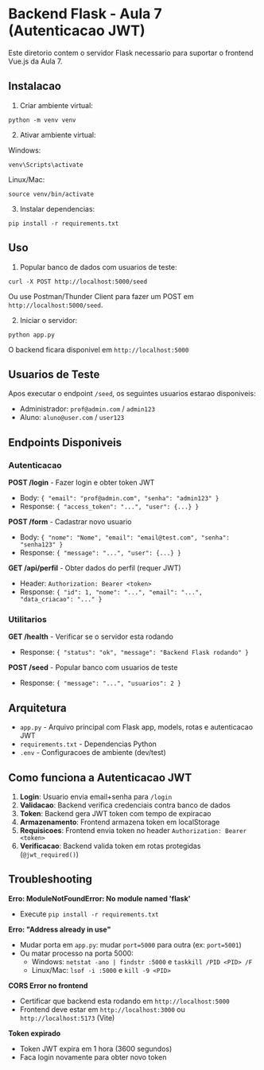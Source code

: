 # Backend Flask - Aula 7 (Autenticacao JWT)

Este diretorio contem o servidor Flask necessario para suportar o frontend Vue.js da Aula 7.

## Instalacao

1. Criar ambiente virtual:
```
python -m venv venv
```

2. Ativar ambiente virtual:

Windows:
```
venv\Scripts\activate
```

Linux/Mac:
```
source venv/bin/activate
```

3. Instalar dependencias:
```
pip install -r requirements.txt
```

## Uso

1. Popular banco de dados com usuarios de teste:
```
curl -X POST http://localhost:5000/seed
```

Ou use Postman/Thunder Client para fazer um POST em `http://localhost:5000/seed`.

2. Iniciar o servidor:
```
python app.py
```

O backend ficara disponivel em `http://localhost:5000`

## Usuarios de Teste

Apos executar o endpoint `/seed`, os seguintes usuarios estarao disponiveis:

- Administrador: `prof@admin.com` / `admin123`
- Aluno: `aluno@user.com` / `user123`

## Endpoints Disponiveis

### Autenticacao

**POST /login** - Fazer login e obter token JWT
- Body: `{ "email": "prof@admin.com", "senha": "admin123" }`
- Response: `{ "access_token": "...", "user": {...} }`

**POST /form** - Cadastrar novo usuario
- Body: `{ "nome": "Nome", "email": "email@test.com", "senha": "senha123" }`
- Response: `{ "message": "...", "user": {...} }`

**GET /api/perfil** - Obter dados do perfil (requer JWT)
- Header: `Authorization: Bearer <token>`
- Response: `{ "id": 1, "nome": "...", "email": "...", "data_criacao": "..." }`

### Utilitarios

**GET /health** - Verificar se o servidor esta rodando
- Response: `{ "status": "ok", "message": "Backend Flask rodando" }`

**POST /seed** - Popular banco com usuarios de teste
- Response: `{ "message": "...", "usuarios": 2 }`

## Arquitetura

- `app.py` - Arquivo principal com Flask app, models, rotas e autenticacao JWT
- `requirements.txt` - Dependencias Python
- `.env` - Configuracoes de ambiente (dev/test)

## Como funciona a Autenticacao JWT

1. **Login**: Usuario envia email+senha para `/login`
2. **Validacao**: Backend verifica credenciais contra banco de dados
3. **Token**: Backend gera JWT token com tempo de expiracao
4. **Armazenamento**: Frontend armazena token em localStorage
5. **Requisicoes**: Frontend envia token no header `Authorization: Bearer <token>`
6. **Verificacao**: Backend valida token em rotas protegidas (`@jwt_required()`)

## Troubleshooting

**Erro: ModuleNotFoundError: No module named 'flask'**
- Execute `pip install -r requirements.txt`

**Erro: "Address already in use"**
- Mudar porta em `app.py`: mudar `port=5000` para outra (ex: `port=5001`)
- Ou matar processo na porta 5000:
  - Windows: `netstat -ano | findstr :5000` e `taskkill /PID <PID> /F`
  - Linux/Mac: `lsof -i :5000` e `kill -9 <PID>`

**CORS Error no frontend**
- Certificar que backend esta rodando em `http://localhost:5000`
- Frontend deve estar em `http://localhost:3000` ou `http://localhost:5173` (Vite)

**Token expirado**
- Token JWT expira em 1 hora (3600 segundos)
- Faca login novamente para obter novo token
